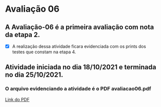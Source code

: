 # Avaliação 06
## A Avaliação-06 é a primeira avaliação com nota da etapa 2.
- [x] A realização dessa atividade ficara evidenciada com os prints dos testes que constam na etapa 4.

## Atividade iniciada no dia 18/10/2021 e terminada no dia 25/10/2021.
### O arquivo evidenciando a atividade é o PDF avaliacao06.pdf
[Link do PDF](https://github.com/Yuri-Santiago/yuri-santiago-p8-info-sor2/blob/main/atividades-avaliacao/avaliacao06/avaliacao06.pdf)

